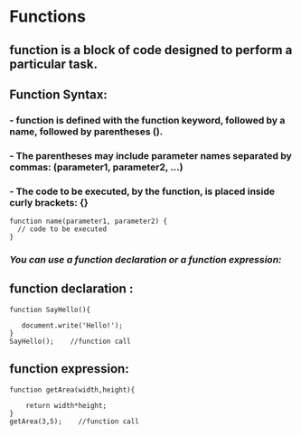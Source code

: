 # **Functions**
 ## function is a block of code designed to perform a particular task.

## **Function Syntax:**
### - function is defined with the function keyword, followed by a name, followed by parentheses ().

### - The parentheses may include parameter names separated by commas: (parameter1, parameter2, ...)

### - The code to be executed, by the function, is placed inside curly brackets: {}

~~~
function name(parameter1, parameter2) {
  // code to be executed
}
~~~

### ***You can use a function declaration or a function expression:***
## **function declaration :**
 ~~~
function SayHello(){

    document.write('Hello!');
}
SayHello();    //function call

 ~~~

 ## **function expression:**
~~~
function getArea(width,height){

    return width*height;
}
getArea(3,5);    //function call
~~~